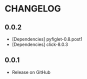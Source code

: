 # CHANGELOG


0.0.2
-----

- [Dependencies] pyfiglet-0.8.post1
- [Dependencies] click-8.0.3


0.0.1
-----

- Release on GitHub
